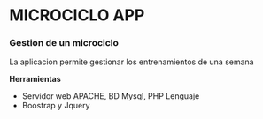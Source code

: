 # MICROCICLO APP
<h3> Gestion de un microciclo</h3>
<p> La aplicacion permite gestionar los entrenamientos de una semana </p>
<p><b>Herramientas</b></p>
<ul>
<li>Servidor web APACHE, BD Mysql, PHP Lenguaje</li>
<li> Boostrap y Jquery</li>
<ul>
